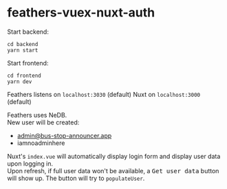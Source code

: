 # feathers-vuex-nuxt-auth

Start backend:
```
cd backend
yarn start
```

Start frontend:
```
cd frontend
yarn dev
```

Feathers listens on `localhost:3030` (default)
Nuxt on `localhost:3000` (default)

Feathers uses NeDB.  
New user will be created:
- admin@bus-stop-announcer.app
- iamnoadminhere

Nuxt's `index.vue` will automatically display login form and display user data upon logging in.  
Upon refresh, if full user data won't be available, a <kbd>Get user data</kbd> button will show up. The button will try to `populateUser`.
